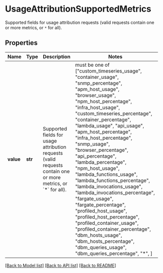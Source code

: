 # UsageAttributionSupportedMetrics

Supported fields for usage attribution requests (valid requests contain one or more metrics, or `*` for all).

## Properties

| Name      | Type    | Description                                                                                                              | Notes                                                                                                                                                                                                                                                                                                                                                                                                                                                                                                                                                                                                                                                                                                                                                                          |
| --------- | ------- | ------------------------------------------------------------------------------------------------------------------------ | ------------------------------------------------------------------------------------------------------------------------------------------------------------------------------------------------------------------------------------------------------------------------------------------------------------------------------------------------------------------------------------------------------------------------------------------------------------------------------------------------------------------------------------------------------------------------------------------------------------------------------------------------------------------------------------------------------------------------------------------------------------------------------ |
| **value** | **str** | Supported fields for usage attribution requests (valid requests contain one or more metrics, or &#x60;\*&#x60; for all). | must be one of ["custom_timeseries_usage", "container_usage", "snmp_percentage", "apm_host_usage", "browser_usage", "npm_host_percentage", "infra_host_usage", "custom_timeseries_percentage", "container_percentage", "lambda_usage", "api_usage", "apm_host_percentage", "infra_host_percentage", "snmp_usage", "browser_percentage", "api_percentage", "lambda_percentage", "npm_host_usage", "lambda_functions_usage", "lambda_functions_percentage", "lambda_invocations_usage", "lambda_invocations_percentage", "fargate_usage", "fargate_percentage", "profiled_host_usage", "profiled_host_percentage", "profiled_container_usage", "profiled_container_percentage", "dbm_hosts_usage", "dbm_hosts_percentage", "dbm_queries_usage", "dbm_queries_percentage", "*", ] |

[[Back to Model list]](README.md#documentation-for-models) [[Back to API list]](README.md#documentation-for-api-endpoints) [[Back to README]](README.md)
